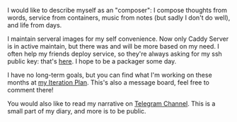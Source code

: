 <!-- <a href="https://github.com/Master-Hash?tab=repositories"><img src="https://github-readme-stats.vercel.app/api?username=Master-Hash&show_icons=true&hide_border=true&theme=react&locale=cn" alt="" align="right"><img src="https://github-readme-stats.vercel.app/api/top-langs/?username=Master-Hash&locale=cn&theme=react&hide_border=true" alt="Top Langs" align="right"></a> -->



<!-- 最喜欢的事情是思考。 -->

I would like to describe myself as an "composer": I compose thoughts from words, service from containers, music from notes (but sadly I don't do well), and life from days.

I maintain serveral images for my self convenience. Now only Caddy Server is in active maintain, but there was and will be more based on my need. I often help my friends deploy service, so they're always asking for my ssh public key: that's [here](https://gist.github.com/Master-Hash/5efbf959f87cb73c1fbbe8c26ee899b1). I hope to be a packager some day.

I have no long-term goals, but you can find what I'm working on these months at [my Iteration Plan](https://gist.github.com/Master-Hash/0b3e7e329d14129d12b7667bd5a922ee). This's also a message board, feel free to comment there!

You would also like to read my narrative on [Telegram Channel](https://t.me/hash_elbeszelese). This is a small part of my diary, and more is to be public.

<!--
**Master-Hash/Master-Hash** is a ✨ _special_ ✨ repository because its `README.md` (this file) appears on your GitHub profile.

Here are some ideas to get you started:

- 🔭 I’m currently working on ...
- 🌱 I’m currently learning ...
- 👯 I’m looking to collaborate on ...
- 🤔 I’m looking for help with ...
- 💬 Ask me about ...
- 📫 How to reach me: ...
- 😄 Pronouns: ...
- ⚡ Fun fact: ...
-->
